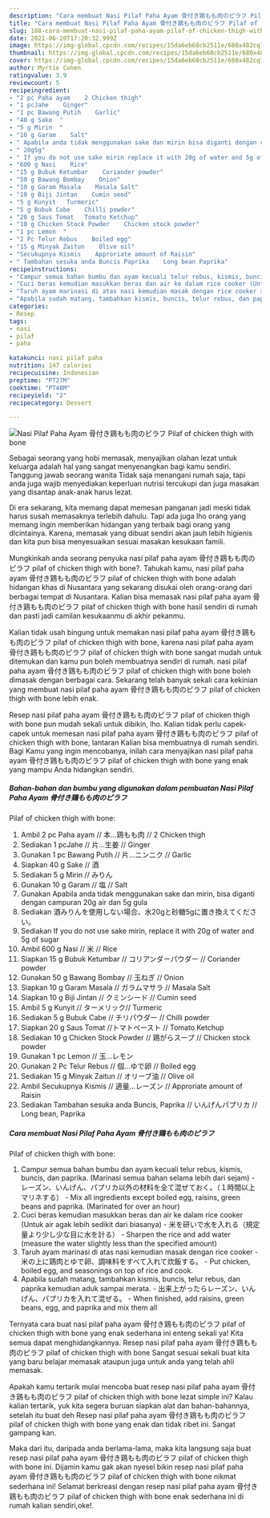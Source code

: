 ```yaml
---
description: "Cara membuat Nasi Pilaf Paha Ayam 骨付き鶏もも肉のピラフ Pilaf of chicken thigh with bone yang lezat dan Mudah Dibuat"
title: "Cara membuat Nasi Pilaf Paha Ayam 骨付き鶏もも肉のピラフ Pilaf of chicken thigh with bone yang lezat dan Mudah Dibuat"
slug: 188-cara-membuat-nasi-pilaf-paha-ayam-pilaf-of-chicken-thigh-with-bone-yang-lezat-dan-mudah-dibuat
date: 2021-06-20T17:20:32.999Z
image: https://img-global.cpcdn.com/recipes/15da6eb68cb2511e/680x482cq70/nasi-pilaf-paha-ayam-骨付き鶏もも肉のピラフ-pilaf-of-chicken-thigh-with-bone-foto-resep-utama.jpg
thumbnail: https://img-global.cpcdn.com/recipes/15da6eb68cb2511e/680x482cq70/nasi-pilaf-paha-ayam-骨付き鶏もも肉のピラフ-pilaf-of-chicken-thigh-with-bone-foto-resep-utama.jpg
cover: https://img-global.cpcdn.com/recipes/15da6eb68cb2511e/680x482cq70/nasi-pilaf-paha-ayam-骨付き鶏もも肉のピラフ-pilaf-of-chicken-thigh-with-bone-foto-resep-utama.jpg
author: Myrtie Cohen
ratingvalue: 3.9
reviewcount: 5
recipeingredient:
- "2 pc Paha ayam    2 Chicken thigh"
- "1 pcJahe    Ginger"
- "1 pc Bawang Putih    Garlic"
- "40 g Sake  "
- "5 g Mirin  "
- "10 g Garam    Salt"
- " Apabila anda tidak menggunakan sake dan mirin bisa diganti dengan campuran 20g air dan 5g gula"
- " 20g5g"
- " If you do not use sake mirin replace it with 20g of water and 5g of sugar"
- "600 g Nasi    Rice"
- "15 g Bubuk Ketumbar    Coriander powder"
- "50 g Bawang Bombay    Onion"
- "10 g Garam Masala    Masala Salt"
- "10 g Biji Jintan    Cumin seed"
- "5 g Kunyit   Turmeric"
- "5 g Bubuk Cabe    Chilli powder"
- "20 g Saus Tomat   Tomato Ketchup"
- "10 g Chicken Stock Powder    Chicken stock powder"
- "1 pc Lemon  "
- "2 Pc Telur Rebus    Boiled egg"
- "15 g Minyak Zaitun    Olive oil"
- "Secukupnya Kismis    Approriate amount of Raisin"
- " Tambahan sesuka anda Buncis Paprika    Long bean Paprika"
recipeinstructions:
- "Campur semua bahan bumbu dan ayam kecuali telur rebus, kismis, buncis, dan paprika. (Marinasi semua bahan selama lebih dari sejam) レーズン、いんげん、パプリカ以外の材料を全て混ぜておく。（１時間以上マリネする） Mix all ingredients except boiled egg, raisins, green beans and paprika. (Marinated for over an hour)"
- "Cuci beras kemudian masukkan beras dan air ke dalam rice cooker (Untuk air agak lebih sedikit dari biasanya)  米を研いで水を入れる（規定量より少し少な目に水を計る） Sharpen the rice and add water (measure the water slightly less than the specified amount)"
- "Taruh ayam marinasi di atas nasi kemudian masak dengan rice cooker 米の上に鶏肉とゆで卵、調味料をすべて入れて炊飯する。 Put chicken, boiled egg, and seasonings on top of rice and cook."
- "Apabila sudah matang, tambahkan kismis, buncis, telur rebus, dan paprika kemudian aduk sampai merata. 出来上がったらレーズン、いんげん、パプリカを入れて混ぜる。 When finished, add raisins, green beans, egg, and paprika and mix them all"
categories:
- Resep
tags:
- nasi
- pilaf
- paha

katakunci: nasi pilaf paha 
nutrition: 147 calories
recipecuisine: Indonesian
preptime: "PT27M"
cooktime: "PT48M"
recipeyield: "2"
recipecategory: Dessert

---
```



![Nasi Pilaf Paha Ayam 骨付き鶏もも肉のピラフ
Pilaf of chicken thigh with bone](https://img-global.cpcdn.com/recipes/15da6eb68cb2511e/680x482cq70/nasi-pilaf-paha-ayam-骨付き鶏もも肉のピラフ-pilaf-of-chicken-thigh-with-bone-foto-resep-utama.jpg)

Sebagai seorang yang hobi memasak, menyajikan olahan lezat untuk keluarga adalah hal yang sangat menyenangkan bagi kamu sendiri. Tanggung jawab seorang  wanita Tidak saja menangani rumah saja, tapi anda juga wajib menyediakan keperluan nutrisi tercukupi dan juga masakan yang disantap anak-anak harus lezat.

Di era  sekarang, kita memang dapat memesan panganan jadi meski tidak harus susah memasaknya terlebih dahulu. Tapi ada juga lho orang yang memang ingin memberikan hidangan yang terbaik bagi orang yang dicintainya. Karena, memasak yang dibuat sendiri akan jauh lebih higienis dan kita pun bisa menyesuaikan sesuai masakan kesukaan famili. 



Mungkinkah anda seorang penyuka nasi pilaf paha ayam 骨付き鶏もも肉のピラフ
pilaf of chicken thigh with bone?. Tahukah kamu, nasi pilaf paha ayam 骨付き鶏もも肉のピラフ
pilaf of chicken thigh with bone adalah hidangan khas di Nusantara yang sekarang disukai oleh orang-orang dari berbagai tempat di Nusantara. Kalian bisa memasak nasi pilaf paha ayam 骨付き鶏もも肉のピラフ
pilaf of chicken thigh with bone hasil sendiri di rumah dan pasti jadi camilan kesukaanmu di akhir pekanmu.

Kalian tidak usah bingung untuk memakan nasi pilaf paha ayam 骨付き鶏もも肉のピラフ
pilaf of chicken thigh with bone, karena nasi pilaf paha ayam 骨付き鶏もも肉のピラフ
pilaf of chicken thigh with bone sangat mudah untuk ditemukan dan kamu pun boleh membuatnya sendiri di rumah. nasi pilaf paha ayam 骨付き鶏もも肉のピラフ
pilaf of chicken thigh with bone boleh dimasak dengan berbagai cara. Sekarang telah banyak sekali cara kekinian yang membuat nasi pilaf paha ayam 骨付き鶏もも肉のピラフ
pilaf of chicken thigh with bone lebih enak.

Resep nasi pilaf paha ayam 骨付き鶏もも肉のピラフ
pilaf of chicken thigh with bone pun mudah sekali untuk dibikin, lho. Kalian tidak perlu capek-capek untuk memesan nasi pilaf paha ayam 骨付き鶏もも肉のピラフ
pilaf of chicken thigh with bone, lantaran Kalian bisa membuatnya di rumah sendiri. Bagi Kamu yang ingin mencobanya, inilah cara menyajikan nasi pilaf paha ayam 骨付き鶏もも肉のピラフ
pilaf of chicken thigh with bone yang enak yang mampu Anda hidangkan sendiri.

<!--inarticleads1-->

##### Bahan-bahan dan bumbu yang digunakan dalam pembuatan Nasi Pilaf Paha Ayam 骨付き鶏もも肉のピラフ
Pilaf of chicken thigh with bone:

1. Ambil 2 pc Paha ayam // 本...鶏もも肉 // 2 Chicken thigh
1. Sediakan 1 pcJahe // 片...生姜 // Ginger
1. Gunakan 1 pc Bawang Putih // 片...ニンニク // Garlic
1. Siapkan 40 g Sake // 酒
1. Sediakan 5 g Mirin // みりん
1. Gunakan 10 g Garam // 塩 // Salt
1. Gunakan  Apabila anda tidak menggunakan sake dan mirin, bisa diganti dengan campuran 20g air dan 5g gula
1. Sediakan  酒みりんを使用しない場合、水20gと砂糖5gに置き換えてください。
1. Sediakan  If you do not use sake mirin, replace it with 20g of water and 5g of sugar
1. Ambil 600 g Nasi // 米 // Rice
1. Siapkan 15 g Bubuk Ketumbar // コリアンダーパウダー // Coriander powder
1. Gunakan 50 g Bawang Bombay // 玉ねぎ // Onion
1. Siapkan 10 g Garam Masala // ガラムマサラ // Masala Salt
1. Siapkan 10 g Biji Jintan // クミンシード // Cumin seed
1. Ambil 5 g Kunyit // ターメリック// Turmeric
1. Sediakan 5 g Bubuk Cabe // チリパウダー // Chilli powder
1. Siapkan 20 g Saus Tomat //トマトペースト // Tomato Ketchup
1. Sediakan 10 g Chicken Stock Powder // 鶏がらスープ // Chicken stock powder
1. Gunakan 1 pc Lemon // 玉...レモン
1. Gunakan 2 Pc Telur Rebus // 個...ゆで卵 // Boiled egg
1. Sediakan 15 g Minyak Zaitun // オリーブ油 // Olive oil
1. Ambil Secukupnya Kismis // 適量...レーズン // Approriate amount of Raisin
1. Sediakan  Tambahan sesuka anda Buncis, Paprika // いんげんパプリカ // Long bean, Paprika




<!--inarticleads2-->

##### Cara membuat Nasi Pilaf Paha Ayam 骨付き鶏もも肉のピラフ
Pilaf of chicken thigh with bone:

1. Campur semua bahan bumbu dan ayam kecuali telur rebus, kismis, buncis, dan paprika. (Marinasi semua bahan selama lebih dari sejam) - レーズン、いんげん、パプリカ以外の材料を全て混ぜておく。（１時間以上マリネする） - Mix all ingredients except boiled egg, raisins, green beans and paprika. (Marinated for over an hour)
1. Cuci beras kemudian masukkan beras dan air ke dalam rice cooker (Untuk air agak lebih sedikit dari biasanya)  - 米を研いで水を入れる（規定量より少し少な目に水を計る） - Sharpen the rice and add water (measure the water slightly less than the specified amount)
1. Taruh ayam marinasi di atas nasi kemudian masak dengan rice cooker - 米の上に鶏肉とゆで卵、調味料をすべて入れて炊飯する。 - Put chicken, boiled egg, and seasonings on top of rice and cook.
1. Apabila sudah matang, tambahkan kismis, buncis, telur rebus, dan paprika kemudian aduk sampai merata. - 出来上がったらレーズン、いんげん、パプリカを入れて混ぜる。 - When finished, add raisins, green beans, egg, and paprika and mix them all




Ternyata cara buat nasi pilaf paha ayam 骨付き鶏もも肉のピラフ
pilaf of chicken thigh with bone yang enak sederhana ini enteng sekali ya! Kita semua dapat menghidangkannya. Resep nasi pilaf paha ayam 骨付き鶏もも肉のピラフ
pilaf of chicken thigh with bone Sangat sesuai sekali buat kita yang baru belajar memasak ataupun juga untuk anda yang telah ahli memasak.

Apakah kamu tertarik mulai mencoba buat resep nasi pilaf paha ayam 骨付き鶏もも肉のピラフ
pilaf of chicken thigh with bone lezat simple ini? Kalau kalian tertarik, yuk kita segera buruan siapkan alat dan bahan-bahannya, setelah itu buat deh Resep nasi pilaf paha ayam 骨付き鶏もも肉のピラフ
pilaf of chicken thigh with bone yang enak dan tidak ribet ini. Sangat gampang kan. 

Maka dari itu, daripada anda berlama-lama, maka kita langsung saja buat resep nasi pilaf paha ayam 骨付き鶏もも肉のピラフ
pilaf of chicken thigh with bone ini. Dijamin kamu gak akan nyesel bikin resep nasi pilaf paha ayam 骨付き鶏もも肉のピラフ
pilaf of chicken thigh with bone nikmat sederhana ini! Selamat berkreasi dengan resep nasi pilaf paha ayam 骨付き鶏もも肉のピラフ
pilaf of chicken thigh with bone enak sederhana ini di rumah kalian sendiri,oke!.

